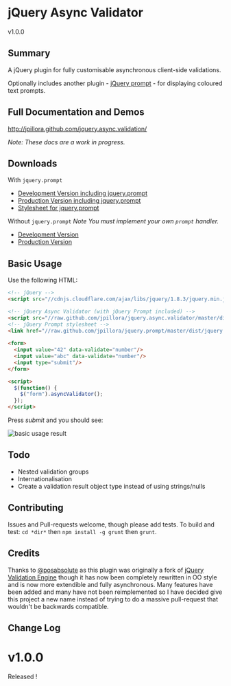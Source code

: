 jQuery Async Validator
=====
v1.0.0

Summary
---
A jQuery plugin for fully customisable asynchronous client-side validations.

Optionally includes another plugin - [jQuery prompt](http://www.github.com/jpillora/jquery.prompt/) - for displaying coloured text prompts.

Full Documentation and Demos
---
http://jpillora.github.com/jquery.async.validation/

*Note: These docs are a work in progress.*

Downloads
---

With `jquery.prompt`

* [Development Version including jquery.prompt]
* [Production Version including jquery.prompt]
* [Stylesheet for jquery.prompt]

Without `jquery.prompt`
*Note You must implement your own `prompt` handler.*

* [Development Version]
* [Production Version]

Basic Usage
---

Use the following HTML:

``` html
<!-- jQuery -->
<script src="//cdnjs.cloudflare.com/ajax/libs/jquery/1.8.3/jquery.min.js"></script>

<!-- jQuery Async Validator (with jQuery Prompt included) -->
<script src="//raw.github.com/jpillora/jquery.async.validator/master/dist/jquery.async.validator.prompt.min.js"></script>
<!-- jQuery Prompt stylesheet -->
<link href="//raw.github.com/jpillora/jquery.prompt/master/dist/jquery.prompt.css" rel="stylesheet" type="text/css" >
 
<form>
  <input value="42" data-validate="number"/>
  <input value="abc" data-validate="number"/>
  <input type="submit"/>
</form>

<script>
  $(function() {
    $("form").asyncValidator();
  });
</script>
```

Press *submit* and you should see:

![basic usage result](//raw.github.com/jpillora/jquery.async.validator/master/demo/demos/quickstart.png)

Todo
---
* Nested validation groups
* Internationalisation
* Create a validation result object type instead of using strings/nulls 

Contributing
---
Issues and Pull-requests welcome, though please add tests. To build and test: `cd *dir*` then `npm install -g grunt` then `grunt`.

Credits
---
Thanks to [@posabsolute](https://github.com/posabsolute) as this plugin was originally a fork of [jQuery Validation Engine](https://github.com/posabsolute/jQuery-Validation-Engine) though it has now been completely rewritten in OO style and is now more extendible and fully asynchronous. Many features have been added and many have not been reimplemented so I have decided give this project a new name instead of trying to do a massive pull-request that wouldn't be backwards compatible.

Change Log
---

v1.0.0
======
Released !


  [Development Version including jquery.prompt]: http://raw.github.com/jpillora/jquery.async.validator/master/dist/jquery.async.validator.prompt.js
  [Production Version including jquery.prompt]: http://raw.github.com/jpillora/jquery.async.validator/master/dist/jquery.async.validator.prompt.min.js
  [Development Version]: http://raw.github.com/jpillora/jquery.async.validator/master/dist/jquery.async.validator.js
  [Production Version]: http://raw.github.com/jpillora/jquery.async.validator/master/dist/jquery.async.validator.min.js
  [Stylesheet for jquery.prompt]: http://raw.github.com/jpillora/jquery.prompt/master/dist/jquery.prompt.css





